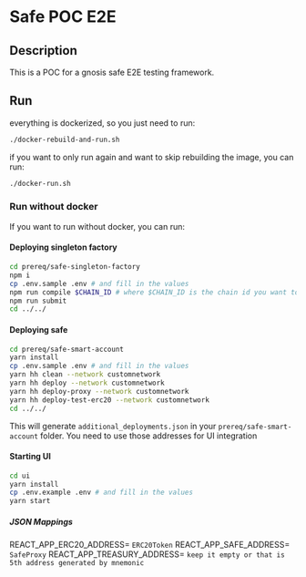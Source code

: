 # Safe POC E2E

## Description

This is a POC for a gnosis safe E2E testing framework.

## Run

everything is dockerized, so you just need to run:

```bash
./docker-rebuild-and-run.sh
```

if you want to only run again and want to skip rebuilding the image, you can run:

```bash
./docker-run.sh
```

### Run without docker

If you want to run without docker, you can run:

#### Deploying singleton factory
```bash
cd prereq/safe-singleton-factory
npm i
cp .env.sample .env # and fill in the values
npm run compile $CHAIN_ID # where $CHAIN_ID is the chain id you want to deploy to
npm run submit
cd ../../
```

#### Deploying safe
```bash
cd prereq/safe-smart-account
yarn install
cp .env.sample .env # and fill in the values
yarn hh clean --network customnetwork
yarn hh deploy --network customnetwork
yarn hh deploy-proxy --network customnetwork
yarn hh deploy-test-erc20 --network customnetwork
cd ../../
```

This will generate `additional_deployments.json` in your `prereq/safe-smart-account` folder. You need to use those addresses for UI integration

#### Starting UI
```bash
cd ui
yarn install
cp .env.example .env # and fill in the values
yarn start
```

##### JSON Mappings
REACT_APP_ERC20_ADDRESS= `ERC20Token`
REACT_APP_SAFE_ADDRESS= `SafeProxy`
REACT_APP_TREASURY_ADDRESS= `keep it empty or that is 5th address generated by mnemonic`


